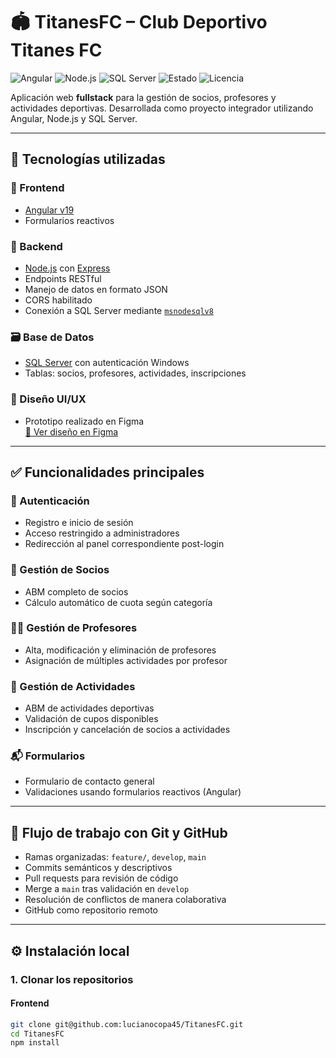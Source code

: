 # 🏟️ TitanesFC – Club Deportivo Titanes FC

![Angular](https://img.shields.io/badge/Angular-v19-red?logo=angular)
![Node.js](https://img.shields.io/badge/Node.js-v18.x-green?logo=node.js)
![SQL Server](https://img.shields.io/badge/SQL_Server-Windows-blue?logo=microsoft)
![Estado](https://img.shields.io/badge/Estado-En%20Desarrollo-yellow)
![Licencia](https://img.shields.io/badge/Licencia-MIT-lightgrey)

Aplicación web **fullstack** para la gestión de socios, profesores y actividades deportivas. Desarrollada como proyecto integrador utilizando Angular, Node.js y SQL Server.

---

## 🚀 Tecnologías utilizadas

### 🧩 Frontend
- [Angular v19](https://angular.io)
- Formularios reactivos

### 🔧 Backend
- [Node.js](https://nodejs.org) con [Express](https://expressjs.com/)
- Endpoints RESTful
- Manejo de datos en formato JSON
- CORS habilitado
- Conexión a SQL Server mediante [`msnodesqlv8`](https://www.npmjs.com/package/msnodesqlv8)

### 🗃️ Base de Datos
- [SQL Server](https://www.microsoft.com/es-es/sql-server) con autenticación Windows
- Tablas: socios, profesores, actividades, inscripciones

### 🎨 Diseño UI/UX
- Prototipo realizado en Figma  
  [🔗 Ver diseño en Figma](https://www.figma.com/design/rPCyLBC6D6kpHGGrGNeJxP/TitanesFC-Dise%C3%B1o?node-id=0-1&t=htt6OfL6Yopi2nlJ-1)

---

## ✅ Funcionalidades principales

### 🔐 Autenticación
- Registro e inicio de sesión
- Acceso restringido a administradores
- Redirección al panel correspondiente post-login

### 👥 Gestión de Socios
- ABM completo de socios
- Cálculo automático de cuota según categoría

### 🧑‍🏫 Gestión de Profesores
- Alta, modificación y eliminación de profesores
- Asignación de múltiples actividades por profesor

### 🏐 Gestión de Actividades
- ABM de actividades deportivas
- Validación de cupos disponibles
- Inscripción y cancelación de socios a actividades

### 📬 Formularios
- Formulario de contacto general
- Validaciones usando formularios reactivos (Angular)

---

## 🔀 Flujo de trabajo con Git y GitHub

- Ramas organizadas: `feature/`, `develop`, `main`
- Commits semánticos y descriptivos
- Pull requests para revisión de código
- Merge a `main` tras validación en `develop`
- Resolución de conflictos de manera colaborativa
- GitHub como repositorio remoto

---

## ⚙️ Instalación local

### 1. Clonar los repositorios

#### Frontend
```bash
git clone git@github.com:lucianocopa45/TitanesFC.git
cd TitanesFC
npm install
